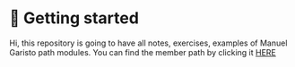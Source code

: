# 🚀 Getting started

Hi, this repository is going to have all notes, exercises, examples of Manuel Garisto path modules.
You can find the member path by clicking it [HERE](https://unosquare-my.sharepoint.com/:w:/r/personal/luis_naranjo_unosquare_com/_layouts/15/Doc.aspx?action=edit&sourcedoc=%7B337540ac-4bb7-40bd-89bd-bfd129645010%7D&wdOrigin=TEAMS-ELECTRON.recent.recent&wdExp=TEAMS-CONTROL&cid=a0181719-b013-44b1-80cc-d41133cb81a0)

